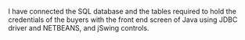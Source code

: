 I have connected the SQL database and the tables required to hold the credentials of the buyers with the front end screen of
Java using JDBC driver and NETBEANS, and jSwing controls.
